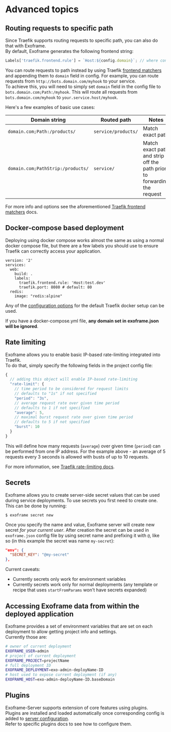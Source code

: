 # Advanced topics

## Routing requests to specific path

Since Traefik supports routing requests to specific path, you can also do that with Exoframe.  
By default, Exoframe generates the following frontend string:

```js
Labels['traefik.frontend.rule'] = `Host:${config.domain}`; // where config is project config json
```

You can route requests to path instead by using Traefik [frontend matchers](https://docs.traefik.io/basics/#matchers) and appending them to `domain` field in config.
For example, you can route requests from `http://bots.domain.com/myhook` to your service.  
To achieve this, you will need to simply set `domain` field in the config file to `bots.domain.com;Path:/myhook`.
This will route all requests from `bots.domain.com/myhook` to `your.service.host/myhook`.

Here's a few examples of basic use cases:

| Domain string                     | Routed path         | Notes                                                                   |
| --------------------------------- | ------------------- | ----------------------------------------------------------------------- |
| `domain.com;Path:/products/`      | `service/products/` | Match exact path                                                        |
| `domain.com;PathStrip:/products/` | `service/`          | Match exact path and strip off the path prior to forwarding the request |

For more info and options see the aforementioned [Traefik frontend matchers](https://docs.traefik.io/basics/#matchers) docs.

## Docker-compose based deployment

Deploying using docker compose works almost the same as using a normal docker compose file, but there are a few labels you should use to ensure Traefik can correctly access your application.

    version: '2'
    services:
      web:
        build: .
        labels:
          traefik.frontend.rule: 'Host:test.dev'
          traefik.port: 8080 # default: 80
      redis:
        image: "redis:alpine"

Any of the [configuration options](https://docs.traefik.io/configuration/backends/docker/#on-containers) for the default Traefik docker setup can be used.

If you have a docker-compose.yml file, __any domain set in exoframe.json will be ignored__.

## Rate limiting

Exoframe allows you to enable basic IP-based rate-limiting integrated into Traefik.  
To do that, simply specify the following fields in the project config file:

```js
{
  // adding this object will enable IP-based rate-limiting
  "rate-limit": {
    // time period to be considered for request limits
    // defaults to "1s" if not specified
    "period": "3s",
    // average request rate over given time period
    // defaults to 1 if not specified
    "average": 5,
    // maximal burst request rate over given time period
    // defaults to 5 if not specified
    "burst": 10
  }
}
```

This will define how many requests (`average`) over given time (`period`) can be performed from one IP address.
For the example above - an average of 5 requests every 3 seconds is allowed with busts of up to 10 requests.

For more information, see [Traefik rate-limiting docs](https://docs.traefik.io/configuration/commons/#rate-limiting).

## Secrets

Exoframe allows you to create server-side secret values that can be used during service deployments.
To use secrets you first need to create one. This can be done by running:

```
$ exoframe secret new
```

Once you specify the name and value, Exoframe server will create new secret _for your current user_.
After creation the secret can be used in `exoframe.json` config file by using secret name and prefixing it with `@`, like so (in this example the secret was name `my-secret`):

```json
"env": {
  "SECRET_KEY": "@my-secret"
},
```

Current caveats:

- Currently secrets only work for environment variables
- Currently secrets work only for normal deployments (any template or recipe that uses `startFromParams` won't have secrets expanded)

## Accessing Exoframe data from within the deployed application

Exoframe provides a set of environment variables that are set on each deployment to allow getting project info and settings.  
Currently those are:

```bash
# owner of current deployment
EXOFRAME_USER=admin
# project of current deployment
EXOFRAME_PROJECT=projectName
# full deployment ID
EXOFRAME_DEPLOYMENT=exo-admin-deployName-ID
# host used to expose current deployment (if any)
EXOFRAME_HOST=exo-admin-deployName-ID.baseDomain
```

## Plugins

Exoframe-Server supports extension of core features using plugins.  
Plugins are installed and loaded automatically once corresponding config is added to [server configuration](ServerConfiguration.md).  
Refer to specific plugins docs to see how to configure them.
